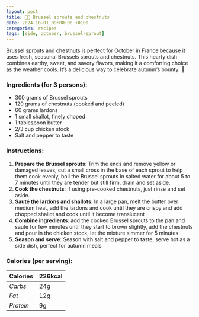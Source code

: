 ```yaml
---
layout: post
title: 👨‍🍳 Brussel sprouts and chestnuts
date: 2024-10-01 09:00:00 +0100
categories: recipes
tags: [side, october, brussel-sprout]
---
```


Brussel sprouts and chestnuts is perfect for October in France because it uses fresh, seasonal Brussels sprouts and chestnuts. This hearty dish combines earthy, sweet, and savory flavors, making it a comforting choice as the weather cools. It’s a delicious way to celebrate autumn’s bounty. 🍂

### Ingredients (for 3 persons):
- 300 grams of Brussel sprouts
- 120 grams of chestnuts (cooked and peeled)
- 60 grams lardons
- 1 small shallot, finely choped
- 1 tablespoon butter
- 2/3 cup chicken stock
- Salt and pepper to taste

### Instructions:

1. **Prepare the Brussel sprouts**: Trim the ends and remove yellow or damaged leaves, cut a small cross in the base of each sprout to help them cook evenly, boil the Brussel sprouts in salted water for about 5 to 7 minutes until they are tender but still firm, drain and set aside.
2. **Cook the chestnuts**: if using pre-cooked chestnuts, just rinse and set aside.
3. **Sauté the lardons and shallots**: In a large pan, melt the butter over medium heat, add the lardons and cook until they are crispy and add chopped shallot and cook until it become translucent
4. **Combine ingredients**: add the cooked Brussel sprouts to the pan and sauté for few minutes until they start to brown slightly, add the chestnuts and pour in the chicken stock, let the mixture simmer for 5 minutes
5. **Season and serve**: Season with salt and pepper to taste, serve hot as a side dish, perfect for autumn meals

### Calories (per serving):

| **Calories** | 226kcal |
| ----------- | ----------- |
| *Carbs* | 24g |
| *Fat* | 12g |
| *Protein* | 9g |